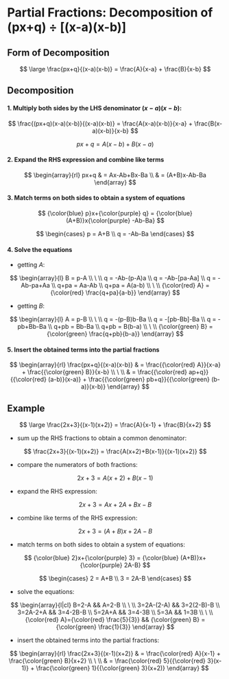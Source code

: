 # Partial Fractions: Decomposition of (px+q) ÷ [(x-a)(x-b)]

## Form of Decomposition

$$
\large
\frac{px+q}{(x-a)(x-b)} = \frac{A}{x-a} + \frac{B}{x-b}
$$

## Decomposition

#### 1. Multiply both sides by the LHS denominator $(x-a)(x-b)$:

$$
\frac{(px+q)(x-a)(x-b)}{(x-a)(x-b)} = \frac{A(x-a)(x-b)}{x-a} + \frac{B(x-a)(x-b)}{x-b}
$$

$$
px+q = A(x-b) + B(x-a)
$$

#### 2. Expand the RHS expression and combine like terms

$$
\begin{array}{rl}
px+q & = Ax-Ab+Bx-Ba
\\
& = (A+B)x-Ab-Ba
\end{array}
$$

#### 3. Match terms on both sides to obtain a system of equations

$$
{\color{blue} p}x+{\color{purple} q} = {\color{blue} (A+B)}x{\color{purple} -Ab-Ba}
$$

$$
\begin{cases}
p = A+B
\\
q = -Ab-Ba
\end{cases}
$$

#### 4. Solve the equations

- getting $A$:

$$
\begin{array}{l}
B = p-A
\\
\ 
\\
q = -Ab-(p-A)a
\\
q = -Ab-[pa-Aa]
\\
q = -Ab-pa+Aa
\\
q+pa = Aa-Ab
\\
q+pa = A(a-b)
\\
\ 
\\
{\color{red} A} = {\color{red} \frac{q+pa}{a-b}}
\end{array}
$$

- getting $B$:

$$
\begin{array}{l}
A = p-B
\\
\ 
\\
q = -(p-B)b-Ba
\\
q = -[pb-Bb]-Ba
\\
q = -pb+Bb-Ba
\\
q+pb = Bb-Ba
\\
q+pb = B(b-a)
\\
\ 
\\
{\color{green} B} = {\color{green} \frac{q+pb}{b-a}}
\end{array}
$$

#### 5. Insert the obtained terms into the partial fractions

$$
\begin{array}{rl}
\frac{px+q}{(x-a)(x-b)} & = \frac{{\color{red} A}}{x-a} + \frac{{\color{green} B}}{x-b}
\\
\ 
\\
& = \frac{{\color{red} ap+q}}{{\color{red} (a-b)}(x-a)} + \frac{{\color{green} pb+q}}{{\color{green} (b-a)}(x-b)}
\end{array}
$$

## Example

$$
\large
\frac{2x+3}{(x-1)(x+2)} = \frac{A}{x-1} + \frac{B}{x+2}
$$

- sum up the RHS fractions to obtain a common denominator:

$$
\frac{2x+3}{(x-1)(x+2)} = \frac{A(x+2)+B(x-1)}{(x-1)(x+2)}
$$

- compare the numerators of both fractions:

$$
2x+3 = A(x+2)+B(x-1)
$$

- expand the RHS expression:

$$
2x+3 = Ax+2A+Bx-B
$$

- combine like terms of the RHS expression:

$$
2x+3 = (A+B)x+2A-B
$$

- match terms on both sides to obtain a system of equations:

$$
{\color{blue} 2}x+{\color{purple} 3} = {\color{blue} (A+B)}x+{\color{purple} 2A-B}
$$

$$
\begin{cases}
2 = A+B
\\
3 = 2A-B
\end{cases}
$$

- solve the equations:

$$
\begin{array}{l|cl}
B=2-A && A=2-B
\\
\ 
\\
3=2A-(2-A) && 3=2(2-B)-B
\\
3=2A-2+A && 3=4-2B-B
\\
5=2A+A && 3=4-3B
\\
5=3A && 1=3B
\\
\ 
\\
{\color{red} A}={\color{red} \frac{5}{3}} && {\color{green} B} = {\color{green} \frac{1}{3}}
\end{array}
$$

- insert the obtained terms into the partial fractions:

$$
\begin{array}{rl}
\frac{2x+3}{(x-1)(x+2)} & = \frac{\color{red} A}{x-1} + \frac{\color{green} B}{x+2}
\\
\ 
\\
& = \frac{\color{red} 5}{{\color{red} 3}(x-1)} + \frac{\color{green} 1}{{\color{green} 3}(x+2)}
\end{array}
$$
